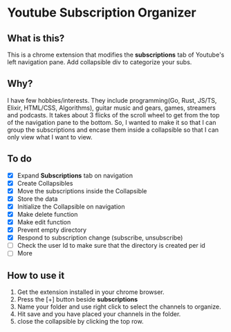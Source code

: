 # Youtube Subscription Organizer

## What is this?

This is a chrome extension that modifies the **subscriptions** tab of Youtube's
left navigation pane. Add collapsible div to categorize your subs.

## Why?

I have few hobbies/interests. They include programming(Go, Rust, JS/TS, Elixir, HTML/CSS, Algorithms), guitar music and gears, games, streamers and podcasts. It takes about 3 flicks of the scroll wheel to get from the top of the navigation pane to the bottom. So, I wanted to make it so that I can group the subscriptions and encase them inside a collapsible so that I can only view what I want to view.

## To do

- [x] Expand **Subscriptions** tab on navigation
- [x] Create Collapsibles
- [x] Move the subscriptions inside the Collapsible
- [x] Store the data
- [x] Initialize the Collapsible on navigation
- [x] Make delete function
- [x] Make edit function
- [x] Prevent empty directory
- [x] Respond to subscription change (subscribe, unsubscribe)
- [ ] Check the user Id to make sure that the directory is created per id
- [ ] More

## How to use it

1. Get the extension installed in your chrome browser.
2. Press the [+] button beside **subscriptions**
3. Name your folder and use right click to select the channels to organize.
4. Hit save and you have placed your channels in the folder.
5. close the collapsible by clicking the top row.
